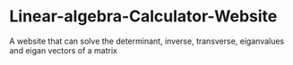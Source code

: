 # Linear-algebra-Calculator-Website
A website that can solve the determinant, inverse, transverse, eiganvalues and eigan vectors of a matrix

